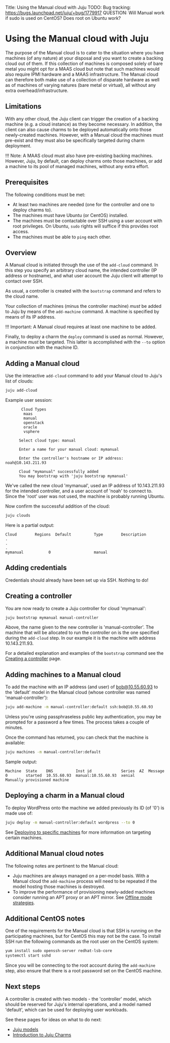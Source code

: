 Title: Using the Manual cloud with Juju
TODO:  Bug tracking: https://bugs.launchpad.net/juju/+bug/1779917
       QUESTION: Will Manual work if sudo is used on CentOS? Does root on Ubuntu work?

# Using the Manual cloud with Juju

The purpose of the Manual cloud is to cater to the situation where you have
machines (of any nature) at your disposal and you want to create a backing
cloud out of them. If this collection of machines is composed solely of bare
metal you might opt for a MAAS cloud but note that such machines would also
require IPMI hardware and a MAAS infrastructure. The Manual cloud can therefore
both make use of a collection of disparate hardware as well as of machines of
varying natures (bare metal or virtual), all without any extra
overhead/infrastructure.

## Limitations

With any other cloud, the Juju client can trigger the creation of a backing
machine (e.g. a cloud instance) as they become necessary. In addition, the
client can also cause charms to be deployed automatically onto those
newly-created machines. However, with a Manual cloud the machines must
pre-exist and they must also be specifically targeted during charm deployment.

!!! Note:
    A MAAS cloud must also have pre-existing backing machines. However, Juju,
    by default, can deploy charms onto those machines, or add a machine to its
    pool of managed machines, without any extra effort.

## Prerequisites

The following conditions must be met:

 - At least two machines are needed (one for the controller and one to deploy
   charms to).
 - The machines must have Ubuntu (or CentOS) installed.
 - The machines must be contactable over SSH using a user account with root
   privileges. On Ubuntu, `sudo` rights will suffice if this provides root
   access.
 - The machines must be able to `ping` each other.

## Overview

A Manual cloud is initiated through the use of the `add-cloud` command. In this
step you specify an arbitrary cloud name, the intended controller (IP address
or hostname), and what user account the Juju client will attempt to contact
over SSH.

As usual, a controller is created with the `bootstrap` command and refers to
the cloud name.

Your collection of machines (minus the controller machine) *must* be added to
Juju by means of the `add-machine` command. A machine is specified by means of
its IP address.

!!! Important:
    A Manual cloud requires at least one machine to be added.

Finally, to deploy a charm the `deploy` command is used as normal. However, a
machine *must* be targeted. This latter is accomplished with the `--to` option
in conjunction with the machine ID.

## Adding a Manual cloud

Use the interactive `add-cloud` command to add your Manual cloud to Juju's list
of clouds:

```bash
juju add-cloud
```

Example user session:

```no-highlight
       Cloud Types
        maas
        manual
        openstack
        oracle
        vsphere
      
      Select cloud type: manual
      
      Enter a name for your manual cloud: mymanual
      
      Enter the controller's hostname or IP address: noah@10.143.211.93
      
      Cloud "mymanual" successfully added
      You may bootstrap with 'juju bootstrap mymanual'
```

We've called the new cloud 'mymanual', used an IP address of 10.143.211.93 for
the intended controller, and a user account of 'noah' to connect to. Since the
'root' user was not used, the machine is probably running Ubuntu.

Now confirm the successful addition of the cloud:

```bash
juju clouds
```

Here is a partial output:

```no-highlight
Cloud        Regions  Default          Type        Description
.
.
.
mymanual           0                   manual 
```

## Adding credentials

Credentials should already have been set up via SSH. Nothing to do!

## Creating a controller

You are now ready to create a Juju controller for cloud 'mymanual':

```bash
juju bootstrap mymanual manual-controller
```

Above, the name given to the new controller is 'manual-controller'. The
machine that will be allocated to run the controller on is the one specified
during the `add-cloud` step. In our example it is the machine with address
10.143.211.93.

For a detailed explanation and examples of the `bootstrap` command see the
[Creating a controller][controllers-creating] page.

## Adding machines to a Manual cloud

To add the machine with an IP address (and user) of bob@10.55.60.93 to the
'default' model in the Manual cloud (whose controller was named
'manual-controller'):

```bash
juju add-machine -m manual-controller:default ssh:bob@10.55.60.93
```

Unless you're using passphraseless public key authentication, you may be
prompted for a password a few times. The process takes a couple of minutes.

Once the command has returned, you can check that the machine is available:

```bash
juju machines -m manual-controller:default
```

Sample output:

```no-highlight
Machine  State    DNS          Inst id             Series  AZ  Message
0        started  10.55.60.93  manual:10.55.60.93  xenial      Manually provisioned machine
```

## Deploying a charm in a Manual cloud

To deploy WordPress onto the machine we added previously its ID (of '0') is
made use of:

```bash
juju deploy -m manual-controller:default wordpress --to 0
```

See [Deploying to specific machines][deploying-to-specific-machines] for more
information on targeting certain machines.

## Additional Manual cloud notes

The following notes are pertinent to the Manual cloud:

 - Juju machines are always managed on a per-model basis. With a Manual cloud
   the `add-machine` process will need to be repeated if the model hosting
   those machines is destroyed.
 - To improve the performance of provisioning newly-added machines consider
   running an APT proxy or an APT mirror. See
   [Offline mode strategies][charms-offline-strategies].

## Additional CentOS notes

One of the requirements for the Manual cloud is that SSH is running on the
participating machines, but for CentOS this may not be the case. To install SSH
run the following commands as the root user on the CentOS system:

```bash
yum install sudo openssh-server redhat-lsb-core
systemctl start sshd
```

Since you will be connecting to the root account during the `add-machine` step,
also ensure that there is a root password set on the CentOS machine.

## Next steps

A controller is created with two models - the 'controller' model, which
should be reserved for Juju's internal operations, and a model named
'default', which can be used for deploying user workloads.

See these pages for ideas on what to do next:

 - [Juju models][models]
 - [Introduction to Juju Charms][charms]


<!-- LINKS -->

[models]: ./models.md
[charms]: ./charms.md
[charms-offline-strategies]: charms-offline-strategies.md
[deploying-to-specific-machines]: ./charms-deploying-advanced.md#deploying-to-specific-machines
[controllers-creating]: ./controllers-creating.md
